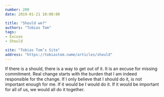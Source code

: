 ```yaml
---
number: 209
date: 2019-01-21 10:00:00

title: "Should we?"
authors: "Tobias Tom"
tags:
- Excuse
- Should

site: "Tobias Tom’s Site"
address: "https://tobiastom.name/articles/should"
---
```


If there is a should, there is a way to get out of it. It is an excuse for missing commitment. Real change starts with the burden that I am indeed responsible for the change. If I only believe that I should do it, is not important enough for me. If it would be I would do it. If it would be important for all of us, we would all do it together.
